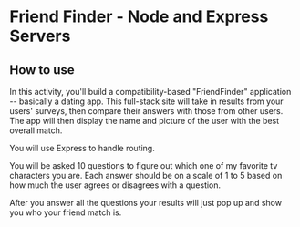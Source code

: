 # Friend Finder - Node and Express Servers

## How to use

In this activity, you'll build a compatibility-based "FriendFinder" application -- basically a dating app. This full-stack site will take in results from your users' surveys, then compare their answers with those from other users. The app will then display the name and picture of the user with the best overall match.

You will use Express to handle routing.


You will be asked 10 questions to figure out which one of my favorite tv characters you are. 
Each answer should be on a scale of 1 to 5 based on how much the user agrees or disagrees with a question.

After you answer all the questions your results will just pop up and show you who your friend match is.

